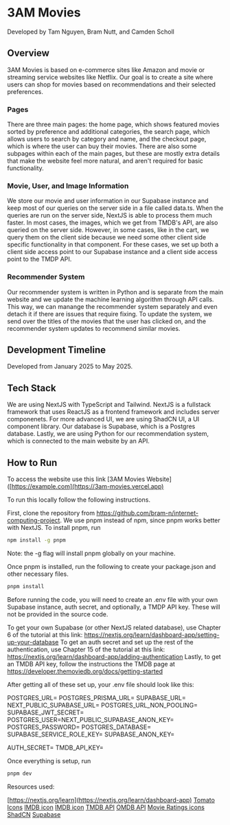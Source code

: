 # 3AM Movies

Developed by Tam Nguyen, Bram Nutt, and Camden Scholl 

## Overview

3AM Movies is based on e-commerce sites like Amazon and movie or streaming service websites like Netflix. Our goal is to create a site where users can shop for movies based on recommendations and their selected preferences. 

### Pages
There are three main pages: the home page, which shows featured movies sorted by preference and additional categories, the search page, which allows users to search by category and name, and the checkout page, which is where the user can buy their movies. There are also some subpages within each of the main pages, but these are mostly extra details that make the website feel more natural, and aren't required for basic functionality.

### Movie, User, and Image Information
We store our movie and user information in our Supabase instance and keep most of our queries on the server side in a file called data.ts. When the queries are run on the server side, NextJS is able to process them much faster. In most cases, the images, which we get from TMDB's API, are also queried on the server side. However, in some cases, like in the cart, we query them on the client side because we need some other client side specific functionality in that component. For these cases, we set up both a client side access point to our Supabase instance and a client side access point to the TMDP API.

### Recommender System
Our recommender system is written in Python and is separate from the main website and we update the machine learning algorithm through API calls. This way, we can manange the recommender system separately and even detach it if there are issues that require fixing. To update the system, we send over the titles of the movies that the user has clicked on, and the recommender system updates to recommend similar movies.

## Development Timeline
Developed from January 2025 to May 2025. 

## Tech Stack
We are using NextJS with TypeScript and Tailwind. NextJS is a fullstack framework that uses ReactJS as a frontend framework and includes server componenets. For more advanced UI, we are using ShadCN UI, a UI component library. Our database is Supabase, which is a Postgres database. Lastly, we are using Python for our recommendation system, which is connected to the main website by an API.

## How to Run

To access the website use this link [3AM Movies Website]([https://example.com](https://3am-movies.vercel.app)


To run this locally follow the following instructions.


First, clone the repository from https://github.com/bram-n/internet-computing-project. We use pnpm instead of npm, since pnpm works better with NextJS.
To install pnpm, run

```bash
npm install -g pnpm
```
Note: the -g flag will install pnpm globally on your machine.

Once pnpm is installed, run the following to create your package.json and other necessary files.

```bash
pnpm install
```

Before running the code, you will need to create an .env file with your own Supabase instance, auth secret, and optionally, a TMDP API key. These will not be provided in the source code. 

To get your own Supabase (or other NextJS related database), use Chapter 6 of the tutorial at this link: https://nextjs.org/learn/dashboard-app/setting-up-your-database
To get an auth secret and set up the rest of the authentication, use Chapter 15 of the tutorial at this link: https://nextjs.org/learn/dashboard-app/adding-authentication
Lastly, to get an TMDB API key, follow the instructions the TMDB page at https://developer.themoviedb.org/docs/getting-started

After getting all of these set up, your .env file should look like this:

POSTGRES_URL=
POSTGRES_PRISMA_URL=
SUPABASE_URL=
NEXT_PUBLIC_SUPABASE_URL=
POSTGRES_URL_NON_POOLING=
SUPABASE_JWT_SECRET=
POSTGRES_USER=NEXT_PUBLIC_SUPABASE_ANON_KEY=
POSTGRES_PASSWORD=
POSTGRES_DATABASE=
SUPABASE_SERVICE_ROLE_KEY=
SUPABASE_ANON_KEY=

AUTH_SECRET=
TMDB_API_KEY=

Once everything is setup, run
```bash
pnpm dev
```


Resources used:

[https://nextjs.org/learn](https://nextjs.org/learn/dashboard-app)
[Tomato Icons](https://icons8.com/icons/set/rotten-tomatoes)
[IMDB icon](https://icons8.com/icons/set/imdb)
[IMDB icon](https://icons8.com/icons/set/imdb)
[TMDB API](https://developer.themoviedb.org/docs/getting-started)
[OMDB API](https://www.omdbapi.com)
[Movie Ratings icons](https://www.flaticon.com/packs/age-restriction-15315734)
[ShadCN](https://ui.shadcn.com)
[Supabase](https://supabase.com/docs/guides/auth)







